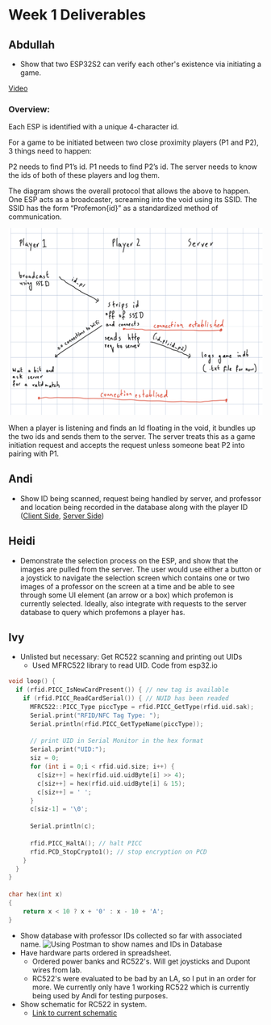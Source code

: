 # Week 1 Deliverables

## Abdullah

- Show that two ESP32S2 can verify each other's existence via initiating a game.

[Video](https://youtu.be/-b_8f32p_zI)

### Overview:

Each ESP is identified with a unique 4-character id.

For a game to be initiated between two close proximity players (P1 and P2), 3 things need to happen:

P2 needs to find P1’s id.
P1 needs to find P2’s id.
The server needs to know the ids of both of these players and log them.

The diagram shows the overall protocol that allows the above to happen. One ESP acts as a broadcaster, screaming into the void using its SSID. The SSID has the form “Profemon{id}” as a standardized method of communication.

![Overview of Handshake](/writeups/resources/overview-week1.jpg)

When a player is listening and finds an Id floating in the void, it bundles up the two ids and sends them to the server. The server treats this as a game initiation request and accepts the request unless someone beat P2 into pairing with P1.

## Andi

* Show ID being scanned, request being handled by server, and professor and location being recorded in the database along with the player ID ([Client Side](https://youtu.be/3OeNl7Hbbhg), [Server Side](https://youtu.be/cGOlrR3tlto))


## Heidi

- Demonstrate the selection process on the ESP, and show that the images are pulled from the server. The user would use either a button or a joystick to navigate the selection screen which contains one or two images of a professor on the screen at a time and be able to see through some UI element (an arrow or a box) which profemon is currently selected. Ideally, also integrate with requests to the server database to query which profemons a player has.

## Ivy

- Unlisted but necessary: Get RC522 scanning and printing out UIDs
  - Used MFRC522 library to read UID. Code from esp32.io

```cpp
void loop() {
  if (rfid.PICC_IsNewCardPresent()) { // new tag is available
    if (rfid.PICC_ReadCardSerial()) { // NUID has been readed
      MFRC522::PICC_Type piccType = rfid.PICC_GetType(rfid.uid.sak);
      Serial.print("RFID/NFC Tag Type: ");
      Serial.println(rfid.PICC_GetTypeName(piccType));

      // print UID in Serial Monitor in the hex format
      Serial.print("UID:");
      siz = 0;
      for (int i = 0;i < rfid.uid.size; i++) {
        c[siz++] = hex(rfid.uid.uidByte[i] >> 4);
        c[siz++] = hex(rfid.uid.uidByte[i] & 15);
        c[siz++] = ' ';
      }
      c[siz-1] = '\0';

      Serial.println(c);

      rfid.PICC_HaltA(); // halt PICC
      rfid.PCD_StopCrypto1(); // stop encryption on PCD
    }
  }
}

char hex(int x)
{
	return x < 10 ? x + '0' : x - 10 + 'A';
}
```

- Show database with professor IDs collected so far with associated name. ![Using Postman to show names and IDs in Database](http://g.recordit.co/OAIGbqmCWe.gif)
- Have hardware parts ordered in spreadsheet.
  - Ordered power banks and RC522's. Will get joysticks and Dupont wires from lab.
  - RC522's were evaluated to be bad by an LA, so I put in an order for more. We currently only have 1 working RC522 which is currently being used by Andi for testing purposes.
- Show schematic for RC522 in system.
  - [Link to current schematic](https://drive.google.com/file/d/1guy1b2j0ekgfu1Y9LPn_IptbRYLgjF4g/view?usp=sharing)
